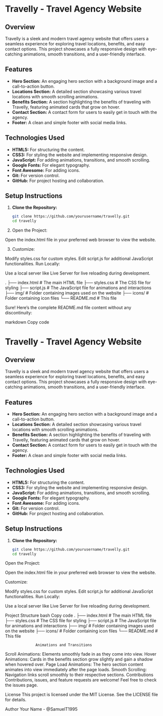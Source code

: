 # Travelly - Travel Agency Website

## Overview

Travelly is a sleek and modern travel agency website that offers users a seamless experience for exploring travel locations, benefits, and easy contact options. This project showcases a fully responsive design with eye-catching animations, smooth transitions, and a user-friendly interface.

## Features

- **Hero Section:** An engaging hero section with a background image and a call-to-action button.
- **Locations Section:** A detailed section showcasing various travel locations with smooth scrolling animations.
- **Benefits Section:** A section highlighting the benefits of traveling with Travelly, featuring animated cards that grow on hover.
- **Contact Section:** A contact form for users to easily get in touch with the agency.
- **Footer:** A clean and simple footer with social media links.

## Technologies Used

- **HTML5:** For structuring the content.
- **CSS3:** For styling the website and implementing responsive design.
- **JavaScript:** For adding animations, transitions, and smooth scrolling.
- **Google Fonts:** For elegant typography.
- **Font Awesome:** For adding icons.
- **Git:** For version control.
- **GitHub:** For project hosting and collaboration.

## Setup Instructions

1. **Clone the Repository:**

   ```bash
   git clone https://github.com/yourusername/travelly.git
   cd travelly
2. Open the Project:

Open the index.html file in your preferred web browser to view the website.

3. Customize:

Modify styles.css for custom styles.
Edit script.js for additional JavaScript functionalities.
Run Locally:

Use a local server like Live Server for live reloading during development.

.
├── index.html       # The main HTML file
├── styles.css       # The CSS file for styling
├── script.js        # The JavaScript file for animations and interactions
├── img/             # Folder containing images used on the website
├── icons/           # Folder containing icon files
└── README.md        # This file

Sure! Here’s the complete README.md file content without any discontinuity:

markdown
Copy code
# Travelly - Travel Agency Website

## Overview

Travelly is a sleek and modern travel agency website that offers users a seamless experience for exploring travel locations, benefits, and easy contact options. This project showcases a fully responsive design with eye-catching animations, smooth transitions, and a user-friendly interface.

## Features

- **Hero Section:** An engaging hero section with a background image and a call-to-action button.
- **Locations Section:** A detailed section showcasing various travel locations with smooth scrolling animations.
- **Benefits Section:** A section highlighting the benefits of traveling with Travelly, featuring animated cards that grow on hover.
- **Contact Section:** A contact form for users to easily get in touch with the agency.
- **Footer:** A clean and simple footer with social media links.

## Technologies Used

- **HTML5:** For structuring the content.
- **CSS3:** For styling the website and implementing responsive design.
- **JavaScript:** For adding animations, transitions, and smooth scrolling.
- **Google Fonts:** For elegant typography.
- **Font Awesome:** For adding icons.
- **Git:** For version control.
- **GitHub:** For project hosting and collaboration.

## Setup Instructions

1. **Clone the Repository:**

   ```bash
   git clone https://github.com/yourusername/travelly.git
   cd travelly
Open the Project:

Open the index.html file in your preferred web browser to view the website.

Customize:

Modify styles.css for custom styles.
Edit script.js for additional JavaScript functionalities.
Run Locally:

Use a local server like Live Server for live reloading during development.

Project Structure
bash
Copy code
.
├── index.html       # The main HTML file
├── styles.css       # The CSS file for styling
├── script.js        # The JavaScript file for animations and interactions
├── img/             # Folder containing images used on the website
├── icons/           # Folder containing icon files
└── README.md        # This file

                  Animations and Transitions

Scroll Animations: Elements smoothly fade in as they come into view.
Hover Animations: Cards in the benefits section grow slightly and gain a shadow when hovered over.
Page Load Animations: The hero section content animates into view immediately after the page loads.
Smooth Scrolling: Navigation links scroll smoothly to their respective sections.
Contributions
Contributions, issues, and feature requests are welcome! Feel free to check the issues page.

License
This project is licensed under the MIT License. See the LICENSE file for details.

Author
Your Name - @SamuelT1995
